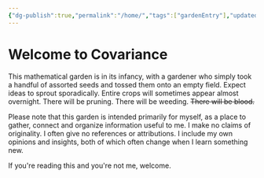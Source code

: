 ```yaml
---
{"dg-publish":true,"permalink":"/home/","tags":["gardenEntry"],"updated":"2024-07-14T08:44:43-07:00"}
---
```


# Welcome to Covariance

This mathematical garden is in its infancy, with a gardener who simply took a handful of assorted seeds and tossed them onto an empty field. Expect ideas to sprout sporadically. Entire crops will sometimes appear almost overnight. There will be pruning. There will be weeding. ~~There will be blood.~~

Please note that this garden is intended primarily for myself, as a place to gather, connect and organize information useful to me. I make no claims of originality. I often give no references or attributions. I include my own opinions and insights, both of which often change when I learn something new.

If you're reading this and you're not me, welcome.